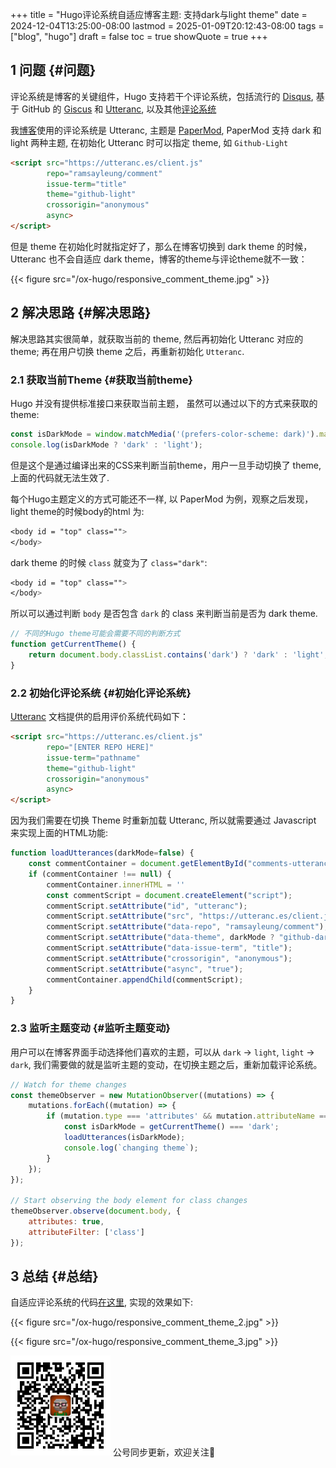 +++
title = "Hugo评论系统自适应博客主题: 支持dark与light theme"
date = 2024-12-04T13:25:00-08:00
lastmod = 2025-01-09T20:12:43-08:00
tags = ["blog", "hugo"]
draft = false
toc = true
showQuote = true
+++

## <span class="section-num">1</span> 问题 {#问题}

评论系统是博客的关键组件，Hugo 支持若干个评论系统，包括流行的 [Disqus](https://disqus.com/), 基于 GitHub 的 [Giscus](https://giscus.app) 和 [Utteranc](https://utteranc.es/), 以及其他[评论系统](https://gohugo.io/content-management/comments/)

我[博客](https://ramsayleung.github.io/)使用的评论系统是 Utteranc, 主题是 [PaperMod](https://github.com/adityatelange/hugo-PaperMod/), PaperMod 支持 dark 和 light 两种主题, 在初始化 Utteranc 时可以指定 theme, 如 `Github-Light`

```html
<script src="https://utteranc.es/client.js"
        repo="ramsayleung/comment"
        issue-term="title"
        theme="github-light"
        crossorigin="anonymous"
        async>
</script>
```

但是 theme 在初始化时就指定好了，那么在博客切换到 dark theme 的时候， Utteranc 也不会自适应 dark theme，博客的theme与评论theme就不一致：

{{< figure src="/ox-hugo/responsive_comment_theme.jpg" >}}


## <span class="section-num">2</span> 解决思路 {#解决思路}

解决思路其实很简单，就获取当前的 theme, 然后再初始化 Utteranc 对应的 theme; 再在用户切换 theme 之后，再重新初始化 `Utteranc`.


### <span class="section-num">2.1</span> 获取当前Theme {#获取当前theme}

Hugo 并没有提供标准接口来获取当前主题， 虽然可以通过以下的方式来获取的 theme:

```js
const isDarkMode = window.matchMedia('(prefers-color-scheme: dark)').matches;
console.log(isDarkMode ? 'dark' : 'light');
```

但是这个是通过编译出来的CSS来判断当前theme，用户一旦手动切换了 theme, 上面的代码就无法生效了.

每个Hugo主题定义的方式可能还不一样, 以 PaperMod 为例，观察之后发现，light theme的时候body的html 为:

```css
<body id = "top" class="">
</body>
```

dark theme 的时候 `class` 就变为了 `class="dark"`:

```css
<body id = "top" class="">
</body>
```

所以可以通过判断 `body` 是否包含 `dark` 的 class 来判断当前是否为 dark theme.

```js
// 不同的Hugo theme可能会需要不同的判断方式
function getCurrentTheme() {
    return document.body.classList.contains('dark') ? 'dark' : 'light';
}
```


### <span class="section-num">2.2</span> 初始化评论系统 {#初始化评论系统}

[Utteranc](https://utteranc.es/) 文档提供的启用评价系统代码如下：

```html
<script src="https://utteranc.es/client.js"
        repo="[ENTER REPO HERE]"
        issue-term="pathname"
        theme="github-light"
        crossorigin="anonymous"
        async>
</script>
```

因为我们需要在切换 Theme 时重新加载 Utteranc, 所以就需要通过 Javascript 来实现上面的HTML功能:

```js
function loadUtterances(darkMode=false) {
    const commentContainer = document.getElementById("comments-utteranc");
    if (commentContainer !== null) {
        commentContainer.innerHTML = ''
        const commentScript = document.createElement("script");
        commentScript.setAttribute("id", "utteranc");
        commentScript.setAttribute("src", "https://utteranc.es/client.js");
        commentScript.setAttribute("data-repo", "ramsayleung/comment");
        commentScript.setAttribute("data-theme", darkMode ? "github-dark" : "github-light");
        commentScript.setAttribute("data-issue-term", "title");
        commentScript.setAttribute("crossorigin", "anonymous");
        commentScript.setAttribute("async", "true");
        commentContainer.appendChild(commentScript);
    }
}
```


### <span class="section-num">2.3</span> 监听主题变动 {#监听主题变动}

用户可以在博客界面手动选择他们喜欢的主题，可以从 `dark` -&gt; `light`, `light` -&gt; `dark`, 我们需要做的就是监听主题的变动，在切换主题之后，重新加载评论系统。

```js
// Watch for theme changes
const themeObserver = new MutationObserver((mutations) => {
    mutations.forEach((mutation) => {
        if (mutation.type === 'attributes' && mutation.attributeName === 'class') {
            const isDarkMode = getCurrentTheme() === 'dark';
            loadUtterances(isDarkMode);
            console.log(`changing theme`);
        }
    });
});

// Start observing the body element for class changes
themeObserver.observe(document.body, {
    attributes: true,
    attributeFilter: ['class']
});
```


## <span class="section-num">3</span> 总结 {#总结}

自适应评论系统的代码[在这里](https://github.com/ramsayleung/ramsayleung.github.io/blob/master/layouts/partials/comments.html), 实现的效果如下:

{{< figure src="/ox-hugo/responsive_comment_theme_2.jpg" >}}

{{< figure src="/ox-hugo/responsive_comment_theme_3.jpg" >}}

<div center class="qr-container">
<img src="/ox-hugo/qrcode_gh_e06d750e626f_1.jpg" alt="qrcode_gh_e06d750e626f_1.jpg" width="160px" height="160px" center="t" class="qr-container" />
公号同步更新，欢迎关注👻
</div>


